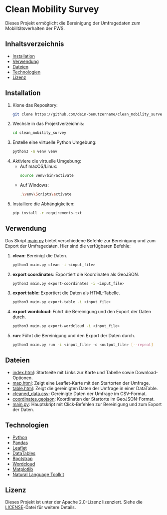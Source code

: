 # Clean Mobility Survey

Dieses Projekt ermöglicht die Bereinigung der Umfragedaten zum Mobilitätsverhalten der FWS.

## Inhaltsverzeichnis

- [Installation](#installation)
- [Verwendung](#verwendung)
- [Dateien](#dateien)
- [Technologien](#technologien)
- [Lizenz](#lizenz)

## Installation

1. Klone das Repository:
    ```sh
    git clone https://github.com/dein-benutzername/clean_mobility_survey.git
    ```
2. Wechsle in das Projektverzeichnis:
    ```sh
    cd clean_mobility_survey
    ```
3. Erstelle eine virtuelle Python Umgebung:
    ```sh
    python3 -m venv venv
    ```
4. Aktiviere die virtuelle Umgebung:
    - Auf macOS/Linux:
        ```sh
        source venv/bin/activate
        ```
    - Auf Windows:
        ```sh
        .\venv\Scripts\activate
        ```
5. Installiere die Abhängigkeiten:
    ```sh
    pip install -r requirements.txt
    ```

## Verwendung

Das Skript [main.py](main.py) bietet verschiedene Befehle zur Bereinigung und zum Export der Umfragedaten. Hier sind die verfügbaren Befehle:

1. **clean**: Bereinigt die Daten.
    ```sh
    python3 main.py clean -i <input_file>
    ```

2. **export coordinates**: Exportiert die Koordinaten als GeoJSON.
    ```sh
    python3 main.py export-coordinates -i <input_file>
    ```

3. **export table**: Exportiert die Daten als HTML-Tabelle.
    ```sh
    python3 main.py export-table -i <input_file>
    ```

4. **export wordcloud**: Führt die Bereinigung und den Export der Daten durch.
    ```sh
    python3 main.py export-wordcloud -i <input_file>
    ```

5. **run**: Führt die Bereinigung und den Export der Daten durch.
    ```sh
    python3 main.py run -i <input_file> -o <output_file> [--repeat]
    ```

## Dateien

- [index.html](docs/index.html): Startseite mit Links zur Karte und Tabelle sowie Download-Optionen.
- [map.html](docs/map.html): Zeigt eine Leaflet-Karte mit den Startorten der Umfrage.
- [table.html](docs/table.html): Zeigt die gereinigten Daten der Umfrage in einer DataTable.
- [cleaned_data.csv](data/cleaned_data.csv): Gereinigte Daten der Umfrage im CSV-Format.
- [coordinates.geojson](docs/coordinates.geojson): Koordinaten der Startorte im GeoJSON-Format.
- [main.py](main.py): Hauptskript mit Click-Befehlen zur Bereinigung und zum Export der Daten.


## Technologien

- [Python](https://www.python.org/)
- [Pandas](https://pandas.pydata.org/)
- [Leaflet](https://leafletjs.com/)
- [DataTables](https://datatables.net/)
- [Bootstrap](https://getbootstrap.com/)
- [Wordcloud](https://github.com/amueller/word_cloud)
- [Matplotlib](https://matplotlib.org)
- [Natural Language Toolkit](https://www.nltk.org)

## Lizenz

Dieses Projekt ist unter der Apache 2.0-Lizenz lizenziert. Siehe die [LICENSE](LICENSE)-Datei für weitere Details.
